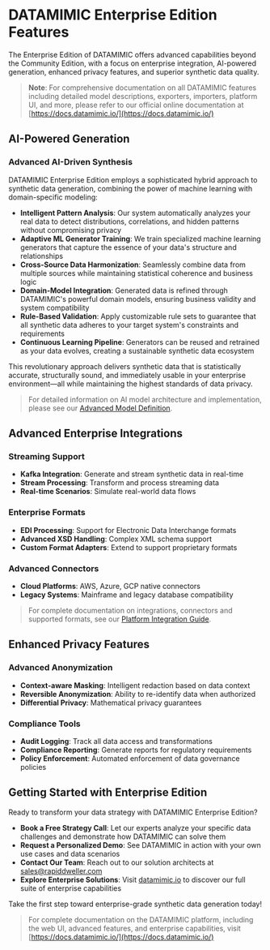 # DATAMIMIC Enterprise Edition Features

The Enterprise Edition of DATAMIMIC offers advanced capabilities beyond the Community Edition, with a focus on enterprise integration, AI-powered generation, enhanced privacy features, and superior synthetic data quality.

> **Note**: For comprehensive documentation on all DATAMIMIC features including detailed model descriptions, exporters, importers, platform UI, and more, please refer to our official online documentation at [https://docs.datamimic.io/](https://docs.datamimic.io/)

## AI-Powered Generation

### Advanced AI-Driven Synthesis

DATAMIMIC Enterprise Edition employs a sophisticated hybrid approach to synthetic data generation, combining the power of machine learning with domain-specific modeling:

- **Intelligent Pattern Analysis**: Our system automatically analyzes your real data to detect distributions, correlations, and hidden patterns without compromising privacy
- **Adaptive ML Generator Training**: We train specialized machine learning generators that capture the essence of your data's structure and relationships
- **Cross-Source Data Harmonization**: Seamlessly combine data from multiple sources while maintaining statistical coherence and business logic
- **Domain-Model Integration**: Generated data is refined through DATAMIMIC's powerful domain models, ensuring business validity and system compatibility
- **Rule-Based Validation**: Apply customizable rule sets to guarantee that all synthetic data adheres to your target system's constraints and requirements
- **Continuous Learning Pipeline**: Generators can be reused and retrained as your data evolves, creating a sustainable synthetic data ecosystem

This revolutionary approach delivers synthetic data that is statistically accurate, structurally sound, and immediately usable in your enterprise environment—all while maintaining the highest standards of data privacy.

> For detailed information on AI model architecture and implementation, please see our [Advanced Model Definition](https://docs.datamimic.io/reference/model/data-definition-advanced/).

## Advanced Enterprise Integrations

### Streaming Support

- **Kafka Integration**: Generate and stream synthetic data in real-time
- **Stream Processing**: Transform and process streaming data
- **Real-time Scenarios**: Simulate real-world data flows

### Enterprise Formats

- **EDI Processing**: Support for Electronic Data Interchange formats
- **Advanced XSD Handling**: Complex XML schema support
- **Custom Format Adapters**: Extend to support proprietary formats

### Advanced Connectors

- **Cloud Platforms**: AWS, Azure, GCP native connectors
- **Legacy Systems**: Mainframe and legacy database compatibility

> For complete documentation on integrations, connectors and supported formats, see our [Platform Integration Guide](https://docs.datamimic.io/reference/model/data-definition-core/?h=object+sto#example-1-using-object-storage-for-data-generation).

## Enhanced Privacy Features

### Advanced Anonymization

- **Context-aware Masking**: Intelligent redaction based on data context
- **Reversible Anonymization**: Ability to re-identify data when authorized
- **Differential Privacy**: Mathematical privacy guarantees

### Compliance Tools

- **Audit Logging**: Track all data access and transformations
- **Compliance Reporting**: Generate reports for regulatory requirements
- **Policy Enforcement**: Automated enforcement of data governance policies

## Getting Started with Enterprise Edition

Ready to transform your data strategy with DATAMIMIC Enterprise Edition?

- **Book a Free Strategy Call**: Let our experts analyze your specific data challenges and demonstrate how DATAMIMIC can solve them
- **Request a Personalized Demo**: See DATAMIMIC in action with your own use cases and data scenarios
- **Contact Our Team**: Reach out to our solution architects at [sales@rapiddweller.com](mailto:sales@rapiddweller.com)
- **Explore Enterprise Solutions**: Visit [datamimic.io](https://datamimic.io) to discover our full suite of enterprise capabilities

Take the first step toward enterprise-grade synthetic data generation today!

> For complete documentation on the DATAMIMIC platform, including the web UI, advanced features, and enterprise capabilities, visit [https://docs.datamimic.io/](https://docs.datamimic.io/)